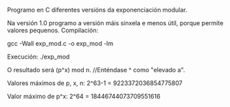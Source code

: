 Programo en C diferentes versións da exponenciación modular.

Na versión 1.0 programo a versión máis sinxela e menos útil, porque permite valores pequenos.
Compilación:

gcc -Wall exp_mod.c -o exp_mod -lm

Execución:
./exp_mod <p> <x> <n>

O resultado será (p^x) mod n. //Enténdase ^ como "elevado a".

Valores máximos de p, x, n: 2^63-1 = 9223372036854775807

Valor máximo de p^x:        2^64   = 18446744073709551616

